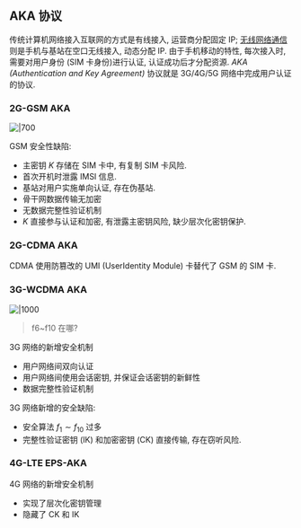 ## AKA 协议

传统计算机网络接入互联网的方式是有线接入, 运营商分配固定 IP; [无线网络通信](../../../../HardWare/无线通信技术.md)则是手机与基站在空口无线接入, 动态分配 IP. 由于手机移动的特性, 每次接入时, 需要对用户身份 (SIM 卡身份)进行认证, 认证成功后才分配资源. *AKA (Authentication and Key Agreement)*  协议就是 3G/4G/5G 网络中完成用户认证的协议.

### 2G-GSM AKA

![|700](../../../../attach/无线通信网络_2G-GSM-AKA协议.png)

GSM 安全性缺陷:
- 主密钥 $K$ 存储在 SIM 卡中, 有复制 SIM 卡风险.
- 首次开机时泄露 IMSI 信息.
- 基站对用户实施单向认证, 存在伪基站.
- 骨干网数据传输无加密
- 无数据完整性验证机制
- $K$ 直接参与认证和加密, 有泄露主密钥风险, 缺少层次化密钥保护.

### 2G-CDMA AKA

CDMA 使用防篡改的 UMI (UserIdentity Module) 卡替代了 GSM 的 SIM 卡.

### 3G-WCDMA AKA

![|1000](../../../../attach/无线通信网络_3G_AKA协议.png)

> f6~f10 在哪?

3G 网络的新增安全机制
- 用户网络间双向认证
- 用户网络间使用会话密钥, 并保证会话密钥的新鲜性
- 数据完整性验证机制

3G 网络新增的安全缺陷:
- 安全算法 $f_{1}\sim f_{10}$ 过多
- 完整性验证密钥 (IK) 和加密密钥 (CK) 直接传输, 存在窃听风险.

### 4G-LTE EPS-AKA

4G 网络的新增安全机制
- 实现了层次化密钥管理
- 隐藏了 CK 和 IK